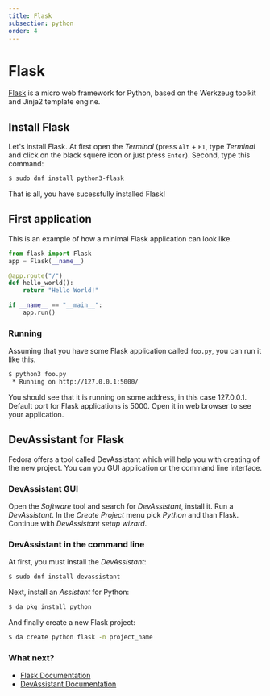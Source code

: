 ```yaml
---
title: Flask
subsection: python
order: 4
---
```


# Flask

[Flask](http://flask.pocoo.org/) is a micro web framework for Python, based on the Werkzeug toolkit and Jinja2 template engine.

## Install Flask
Let's install Flask. At first open the _Terminal_ (press `Alt` + `F1`, type _Terminal_ and click on the black squere icon or just press `Enter`). Second, type this command:

```bash
$ sudo dnf install python3-flask
```

That is all, you have sucessfully installed Flask!

## First application

This is an example of how a minimal Flask application can look like.

```python
from flask import Flask
app = Flask(__name__)

@app.route("/")
def hello_world():
    return "Hello World!"

if __name__ == "__main__":
    app.run()
```

### Running

Assuming that you have some Flask application called `foo.py`, you can run it like this.

```bash
$ python3 foo.py
 * Running on http://127.0.0.1:5000/
```

You should see that it is running on some address, in this case 127.0.0.1. Default port for Flask applications is 5000. Open it in web browser to see your application.

## DevAssistant for Flask
Fedora offers a tool called DevAssistant which will help you with creating of the new project. You can you GUI application or the command line interface.

### DevAssistant GUI
Open the _Software_ tool and search for _DevAssistant_, install it. Run a _DevAssistant_. In the _Create Project_ menu pick _Python_ and than Flask. Continue with _DevAssistant setup wizard_.

### DevAssistant in the command line
At first, you must install the _DevAssistant_:
```bash
$ sudo dnf install devassistant
```

Next, install an _Assistant_ for Python:
```bash
$ da pkg install python
```

And finally create a new Flask project:

```bash
$ da create python flask -n project_name
```

### What next?

 * [Flask Documentation](http://flask.pocoo.org/docs/)
 * [DevAssistant Documentation](http://doc.devassistant.org/en/latest/user_documentation.html)
